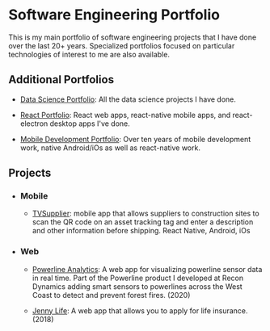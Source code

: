 # Software Engineering Portfolio
This is my main portfolio of software engineering projects that I have done over the last 20+ years.  Specialized portfolios focused on particular technologies of interest to me are also available.

## Additional Portfolios

  - [Data Science Portfolio](https://github.com/garygause/portfolio-data-science): All the data science projects I have done.

  - [React Portfolio](https://github.com/garygause/portfolio-react): React web apps, react-native mobile apps, and react-electron desktop apps I've done.

  - [Mobile Development Portfolio](https://github.com/garygause/portfolio-mobile): Over ten years of mobile development work, native Android/iOs as well as react-native work.
  
## Projects

- ### Mobile

     - [TVSupplier](https://github.com/garygause/portfolio-projects/tree/master/tvsupplier/README.md):  mobile app that allows suppliers to construction sites to scan the QR code on an asset tracking tag and enter a description and other information before shipping.  React Native, Android, iOs

- ### Web

  - [Powerline Analytics](https://github.com/garygause/portfolio-projects/tree/master/powerline/README.md#analytics): A web app for visualizing powerline sensor data in real time.  Part of the Powerline product I developed at Recon Dynamics adding smart sensors to powerlines across the West Coast to detect and prevent forest fires. (2020)
  
  - [Jenny Life](https://github.com/garygause/portfolio-projects/tree/master/jennylife/README.md): A web app that allows you to apply for life insurance.  (2018)




